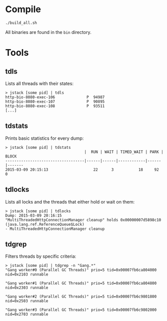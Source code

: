 # Compile

    ./build_all.sh

All binaries are found in the `bin` directory.

# Tools

## tdls

Lists all threads with their states:

    > jstack [some pid] | tdls
    http-bio-8080-exec-106              P  94987
    http-bio-8080-exec-107              P  90895
    http-bio-8080-exec-108              P  93511
    [...]

## tdstats

Prints basic statistics for every dump:

    > jstack [some pid] | tdstats
                                       |  RUN | WAIT | TIMED_WAIT | PARK | BLOCK
    -----------------------------------|------|------|------------|------|-------
    2015-03-09 20:15:13                    22      3           18     92       0
    
## tdlocks

Lists all locks and the threads that either hold or wait on them:

    > jstack [some pid] | tdlocks
    Dump: 2015-03-09 20:16:15
    "MultiThreadedHttpConnectionManager cleanup" holds 0x00000007d5898c10 (java.lang.ref.ReferenceQueue$Lock)
    - MultiThreadedHttpConnectionManager cleanup
    
## tdgrep

Filters threads by specific criteria:

    > jstack [some pid] | tdgrep -n "Gang.*"
    "Gang worker#0 (Parallel GC Threads)" prio=5 tid=0x00007fb6ca804000 nid=0x2103 runnable 

    "Gang worker#1 (Parallel GC Threads)" prio=5 tid=0x00007fb6ca804800 nid=0x2303 runnable 

    "Gang worker#2 (Parallel GC Threads)" prio=5 tid=0x00007fb6c9801800 nid=0x2503 runnable 

    "Gang worker#3 (Parallel GC Threads)" prio=5 tid=0x00007fb6c9802000 nid=0x2703 runnable 
    
    
